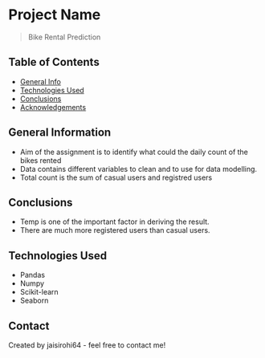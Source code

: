 # Project Name
> Bike Rental Prediction


## Table of Contents
* [General Info](#general-information)
* [Technologies Used](#technologies-used)
* [Conclusions](#conclusions)
* [Acknowledgements](#acknowledgements)

## General Information
- Aim of the assignment is to identify what could the daily count of the bikes rented
- Data contains different variables to clean and to use for data modelling.
- Total count is the sum of casual users and registred users


## Conclusions
- Temp is one of the important factor in deriving the result.
- There are much more registered users than casual users.

## Technologies Used
- Pandas
- Numpy
- Scikit-learn
- Seaborn


## Contact
Created by jaisirohi64 - feel free to contact me!
